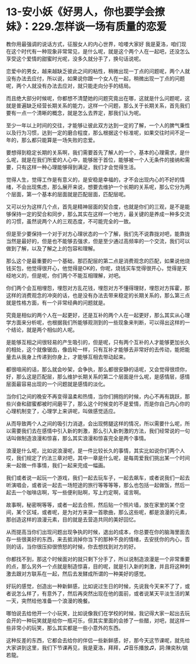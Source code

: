 # 13-安小妖《好男人，你也要学会撩妹》：229.怎样谈一场有质量的恋爱

教你用最强调的说话方式，征服女人的内心世界，哈喽大家好 我是夏洛，咱们现在这个时代有一种现象非常常见，是什么呢，就是这个两个人在一起吧，还没怎么享受这个爱情的甜蜜时光呢，没多久就分手了，换句话说呢。

恋爱中的男女，越来越缺乏彼此之间的粘性，稍微出现一丁点的问题呢，两个人就没有办法去应付，所以说，如果说你跟一个女人在一起，稍微出现一丁点的问题呢，两个人就没有办法去应对，就只能走向分手的结局。

而且绝大部分时候呢，你都想不清楚她的问题究竟出在哪，这就是什么问题呢，这就是普遍缺乏经营长期关系的能力，这样一个问题，那么关于长期关系，首先我们要有一点一个清晰的概念，就是怎么去界定，那我们认为呢。

至少一年以上时间的交往，才能够让彼此双方达到一定的了解，一个人的脾气秉性以及行为习惯，达到一定的磨合程度，那么根据这个标准呢，如果交往时间不足一年的，那么都只能算是一场失败的恋爱。

要想得到稳定长期的关系啊，我们需要首先了解人的一个，基本的心理需求，是什么呢，就是在我们所爱的人心中，能够居于首位，能够被一个人无条件的接纳和需要，只有这样一种心理能够得到满足，我们才会觉得生活。

觉得人生，觉得工作是有意义的，是安稳是幸福的，才不会出现内心的不好的情绪，不会出现焦虑，那么展开来说，想要去维护一个长期的关系呢，那么它分为两个层面，第一个基本的层面就是匹配层面，匹配层呢。

又可以分为这样几个点，首先是精神层面的契合度，也就是你们的三观，是不是能够保持一定的契合和同步，那么其实在这样一个地方，最关键的是养成一种多交流的习惯，虽然说两个人的三观态度，不可能完全的一致。

但是至少要保持一个对于对方心理状态的一个了解，我们先不说靠拢对吧，能靠拢当然是最好的，但是也不能够去强求，但是至少通过高频率的一个交流，我们可以做到了解，以及了解之上的包容和理解。

那么这个是最重要的一个基础，那匹配层的第二点是消费观念的匹配，如果说他烧钱买包，他觉得很开心，他觉得是OK的，你呢，烧钱买车觉得很开心，觉得是天经地义的，但是呢，你们两个不能互相理解，对吧。

你们两个会互相埋怨，埋怨对方乱花钱，埋怨对方不懂得理财，埋怨对方挥霍，那这样的消费观念的冲突的话，也是没有办法去带来稳定的长期关系的，那么第三点就是性格方面，有一个非常经典的问题就是。

究竟是相似的两个人在一起更好，还是互补的两个人在一起更好，那么其实从心理学方面来分析呢，也根据我们所能够观测到的一些现象来判断，可以得出这样的一个结论，就是两个相似的人呢。

是能够互相之间很轻易的产生吸引的，但是呢，只有两个互补的人才能够更加长久的相处，这个就像锯齿，像齿轮一样，只有互补才能够去非常好的去传动，能把能量去从我身上传递到你身上，才能够互相去带动起来。

都很喧闹的话，那么就会吵架，会争执，那么都很安静的话呢，又会觉得很烦你，好，那么这是匹配层，那么维护长期关系的第二个层面是什么呢，是感情层，感情层面最容易出现的一个问题就是感情的淡化。

当你们之间的晚安不再变得温柔和热情，当你们拥抱的时候，内心不再有跳跃，那些兴奋和甜蜜都被时间磨平了，那么这个时候变的不是爱情，而是你自己内心你的心理机制变了，心理学上来讲呢，叫做感觉适应。

从而导致两个人之间的吸引力消退，会出现劈腿这样的情况，所以需要什么呢，所以需要我们去在感情中引入新的刺激，那么引入新刺激的方法，我们经常说的一句话叫做制造浪漫和惊喜，那么其实浪漫和惊喜完全是两个事情。

浪漫是什么呢，比如说浪漫呢，是一件比较长久的事情，其实比如说你们两个人哎，我们规定了约法三章对吧，其中一章是什么呢，是每周爱我们挑出某一个时间来一起做一件事情，我们一起来完成一幅画。

我们或者说一起玩一个游戏，我们一起去玩车子，一起去飙车，或者说我们一起去听演唱会，或者说一起去一场短途的旅行等等等等，那么也包括一起做饭，然后一起去一个咖啡店啊，写一些便利贴啊，写上约定啊，诺言啊。

故事啊，秘密啊等等，或者一起去合照，然后贴一个照片墙，放在家里的某个空间，某个区域，或者呢，是为对方来录一首歌曲，那么这些呢，都是浪漫的元素，那创造这样的浪漫元素，目的就是去营造共同的美好回忆。

从而提高当你们出现问题出现争执的时候，退出的成本，你总要在你的脑海里面去存一些很美好的东西，来去抵消掉你当下的那种不良的情绪，去安抚你的内心，否则的话，当你很压抑很愤怒的时候，你去想找到对方的好。

你都找不到，那这个时候面对的就只剩下分手了，所以说制造浪漫是一个非常重要的点，那么另外一个点就是制造惊喜，目的呢，就是引入新的刺激，并且将这种刺激去跟对方联系在一起，然后去发酵成所谓的一种美好的感觉。

好玩的感觉，创造出一种新鲜感，比如说过生日的时候，先说我今天来不了了，或者说怎么样了，有意外了，然后再突然出现在他的面前，或者说某天平淡生活的某一天，突然给他准备一个浪漫的晚餐。

哪怕说去给他开一个小玩笑，比如说像我们在学校的时候，我记得大家一起出去玩会开的一种玩笑就是给你一瓶可乐，但其实里面的会掺了一些醋，对吧，就这样一些非常小的玩笑，那么其实都是一些小意外的东西。

这种反差的东西，它都会去给你的伴侣一些新鲜感，好，那今天这节课呢，就先给大家讲到这里，我们下节课再见，我是夏洛，拜拜，♫音乐播放♫，詞:陳奕秋/姚若龍。

